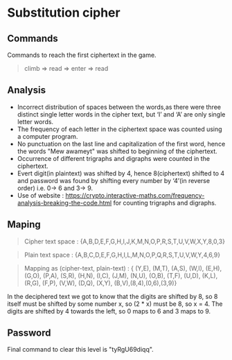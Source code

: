 # Substitution cipher

## Commands

Commands to reach the first ciphertext in the game.

> climb => read => enter => read 

## Analysis

- Incorrect distribution of spaces between the words,as there were three distinct single letter words in the cipher text, but ‘I’ and ‘A’ are only single letter words.
- The frequency of each letter in the ciphertext space was counted using a computer program.
- No punctuation on the last line and capitalization of the first word, hence the words "Mew awameyt" was shifted to beginning of the ciphertext.
- Occurrence of different trigraphs and digraphs were counted in the ciphertext.
- Evert digit(in plaintext) was shifted by 4, hence 8(ciphertext) shifted to 4 and password was found by shifting every number by ‘4’(in reverse order) i.e. 0-> 6 and 3-> 9.
- Use of website : <https://crypto.interactive-maths.com/frequency-analysis-breaking-the-code.html> for counting trigraphs and digraphs.
## Maping

> Cipher text space : {A,B,D,E,F,G,H,I,J,K,M,N,O,P,R,S,T,U,V,W,X,Y,8,0,3}

> Plain text space : {A,B,C,D,E,F,G,H,I,L,M,N,O,P,Q,R,S,T,U,V,W,Y,4,6,9}

> Mapping as (cipher-text, plain-text) : { (Y,E), (M,T), (A,S), (W,I), (E,H), (G,O), (P,A), (S,R), (H,N), (I,C), (J,M), (N,U), (O,B), (T,F), (U,D), (K,L), (R,G), (F,P), (V,W), (D,Q), (X,Y), (B,V),(8,4),(0,6),(3,9)}
 
In the deciphered text we got to know that the digits are shifted by 8, so 8 itself must be shifted by some number x, so (2 * x) must be 8, so x = 4. The digits are shifted by 4 towards the left, so 0 maps to 6 and 3 maps to 9. 

## Password

Final command to clear this level is "tyRgU69diqq".
